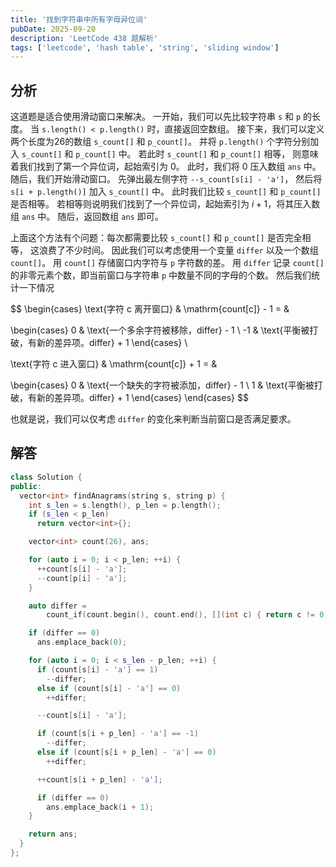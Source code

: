 ```yaml
---
title: '找到字符串中所有字母异位词'
pubDate: 2025-09-20
description: 'LeetCode 438 题解析'
tags: ['leetcode', 'hash table', 'string', 'sliding window']
---
```


## 分析

这道题是适合使用滑动窗口来解决。
一开始，我们可以先比较字符串 `s` 和 `p` 的长度。
当 `s.length() < p.length()` 时，直接返回空数组。
接下来，我们可以定义两个长度为26的数组 `s_count[]` 和 `p_count[]`。
并将 `p.length()` 个字符分别加入 `s_count[]` 和 `p_count[]` 中。
若此时 `s_count[]` 和 `p_count[]` 相等，
则意味着我们找到了第一个异位词，起始索引为 $0$。
此时，我们将 $0$ 压入数组 `ans` 中。
随后，我们开始滑动窗口。
先弹出最左侧字符 `--s_count[s[i] - 'a']`，
然后将 `s[i + p.length()]` 加入 `s_count[]` 中。
此时我们比较 `s_count[]` 和 `p_count[]` 是否相等。
若相等则说明我们找到了一个异位词，起始索引为 $i + 1$，将其压入数组 `ans` 中。
随后，返回数组 `ans` 即可。

上面这个方法有个问题：每次都需要比较 `s_count[]` 和 `p_count[]` 是否完全相等，
这浪费了不少时间。
因此我们可以考虑使用一个变量 `differ` 以及一个数组 `count[]`。
用 `count[]` 存储窗口内字符与 `p` 字符数的差。
用 `differ` 记录 `count[]` 的非零元素个数，即当前窗口与字符串 `p` 中数量不同的字母的个数。
然后我们统计一下情况

$$
 \begin{cases}
  \text{字符 c 离开窗口} & \mathrm{count[c]} - 1 = &

  \begin{cases}
   0  & \text{一个多余字符被移除，differ} - 1    \\
   -1 & \text{平衡被打破，有新的差异项。differ} + 1
  \end{cases}   \\

  \text{字符 c 进入窗口} & \mathrm{count[c]} + 1 = &

  \begin{cases}
   0 & \text{一个缺失的字符被添加，differ} - 1   \\
   1 & \text{平衡被打破，有新的差异项。differ} + 1
  \end{cases}
 \end{cases}
$$

也就是说，我们可以仅考虑 `differ` 的变化来判断当前窗口是否满足要求。

## 解答

```cpp
class Solution {
public:
  vector<int> findAnagrams(string s, string p) {
    int s_len = s.length(), p_len = p.length();
    if (s_len < p_len)
      return vector<int>{};

    vector<int> count(26), ans;

    for (auto i = 0; i < p_len; ++i) {
      ++count[s[i] - 'a'];
      --count[p[i] - 'a'];
    }

    auto differ =
        count_if(count.begin(), count.end(), [](int c) { return c != 0; });

    if (differ == 0)
      ans.emplace_back(0);

    for (auto i = 0; i < s_len - p_len; ++i) {
      if (count[s[i] - 'a'] == 1)
        --differ;
      else if (count[s[i] - 'a'] == 0)
        ++differ;

      --count[s[i] - 'a'];

      if (count[s[i + p_len] - 'a'] == -1)
        --differ;
      else if (count[s[i + p_len] - 'a'] == 0)
        ++differ;

      ++count[s[i + p_len] - 'a'];

      if (differ == 0)
        ans.emplace_back(i + 1);
    }

    return ans;
  }
};
```
